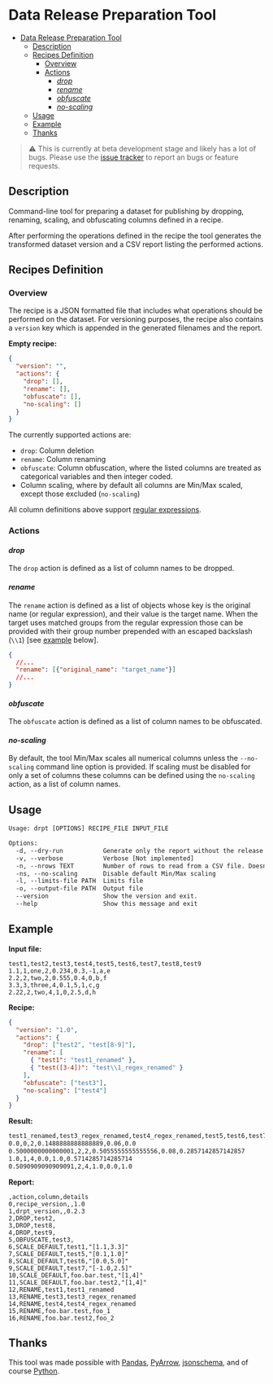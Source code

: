 # Data Release Preparation Tool

<!-- @import "[TOC]" {cmd="toc" depthFrom=1 depthTo=6 orderedList=false} -->

<!-- code_chunk_output -->

- [Data Release Preparation Tool](#data-release-preparation-tool)
  - [Description](#description)
  - [Recipes Definition](#recipes-definition)
    - [Overview](#overview)
    - [Actions](#actions)
      - [_drop_](#drop)
      - [_rename_](#rename)
      - [_obfuscate_](#obfuscate)
      - [_no-scaling_](#no-scaling)
  - [Usage](#usage)
  - [Example](#example)
  - [Thanks](#thanks)

<!-- /code_chunk_output -->


> :warning: This is currently at beta development stage and likely has a lot of bugs. Please use the [issue tracker](https://github.com/ConX/drpt/issues) to report an bugs or feature requests.

## Description

Command-line tool for preparing a dataset for publishing by dropping, renaming, scaling, and obfuscating columns defined in a recipe.

After performing the operations defined in the recipe the tool generates the transformed dataset version and a CSV report listing the performed actions.

## Recipes Definition

### Overview

The recipe is a JSON formatted file that includes what operations should be performed on the dataset. For versioning purposes, the recipe also contains a `version` key which is appended in the generated filenames and the report.

**Empty recipe:**
```json
{
  "version": "",
  "actions": {
    "drop": [],
    "rename": [],
    "obfuscate": [],
    "no-scaling": []
  }
}
```

The currently supported actions are:
  - `drop`: Column deletion
  - `rename`: Column renaming
  - `obfuscate`: Column obfuscation, where the listed columns are treated as categorical variables and then integer coded.
  - Column scaling, where by default all columns are Min/Max scaled, except those excluded (`no-scaling`)

All column definitions above support [regular expressions](https://docs.python.org/3/library/re.html#regular-expression-syntax).

### Actions

#### _drop_

The `drop` action is defined as a list of column names to be dropped.

#### _rename_

The `rename` action is defined as a list of objects whose key is the original name (or regular expression), and their value is the target name. When the target uses matched groups from the regular expression those can be provided with their group number prepended with an escaped backslash (`\\1`) [see [example](#example) below].

```json
{
  //...
  "rename": [{"original_name": "target_name"}]
  //...
}
```

#### _obfuscate_

The `obfuscate` action is defined as a list of column names to be obfuscated. 

#### _no-scaling_

By default, the tool Min/Max scales all numerical columns unless the `--no-scaling` command line option is provided. If scaling must be disabled for only a set of columns these columns can be defined using the `no-scaling` action, as a list of column names.


## Usage
```txt
Usage: drpt [OPTIONS] RECIPE_FILE INPUT_FILE

Options:
  -d, --dry-run           Generate only the report without the release dataset
  -v, --verbose           Verbose [Not implemented]
  -n, --nrows TEXT        Number of rows to read from a CSV file. Doesn't work with parquet files.
  -ns, --no-scaling       Disable default Min/Max scaling
  -l, --limits-file PATH  Limits file
  -o, --output-file PATH  Output file
  --version               Show the version and exit.
  --help                  Show this message and exit
```

## Example

**Input file:**
```csv
test1,test2,test3,test4,test5,test6,test7,test8,test9
1.1,1,one,2,0.234,0.3,-1,a,e
2.2,2,two,2,0.555,0.4,0,b,f
3.3,3,three,4,0.1,5,1,c,g
2.22,2,two,4,1,0,2.5,d,h
```

**Recipe:**
```json
{
  "version": "1.0",
  "actions": {
    "drop": ["test2", "test[8-9]"],
    "rename": [
      { "test1": "test1_renamed" },
      { "test([3-4])": "test\\1_regex_renamed" }
    ],
    "obfuscate": ["test3"],
    "no-scaling": ["test4"]
  }
}
```

**Result:**
```txt
test1_renamed,test3_regex_renamed,test4_regex_renamed,test5,test6,test7
0.0,0,2,0.1488888888888889,0.06,0.0
0.5000000000000001,2,2,0.5055555555555556,0.08,0.2857142857142857
1.0,1,4,0.0,1.0,0.5714285714285714
0.5090909090909091,2,4,1.0,0.0,1.0
```

**Report:**
```csv
,action,column,details
0,recipe_version,,1.0
1,drpt_version,,0.2.3
2,DROP,test2,
3,DROP,test8,
4,DROP,test9,
5,OBFUSCATE,test3,
6,SCALE_DEFAULT,test1,"[1.1,3.3]"
7,SCALE_DEFAULT,test5,"[0.1,1.0]"
8,SCALE_DEFAULT,test6,"[0.0,5.0]"
9,SCALE_DEFAULT,test7,"[-1.0,2.5]"
10,SCALE_DEFAULT,foo.bar.test,"[1,4]"
11,SCALE_DEFAULT,foo.bar.test2,"[1,4]"
12,RENAME,test1,test1_renamed
13,RENAME,test3,test3_regex_renamed
14,RENAME,test4,test4_regex_renamed
15,RENAME,foo.bar.test,foo_1
16,RENAME,foo.bar.test2,foo_2
```

## Thanks

This tool was made possible with [Pandas](https://pandas.pydata.org/), [PyArrow](https://arrow.apache.org/docs/python/index.html), [jsonschema](https://pypi.org/project/jsonschema/), and of course [Python](https://www.python.org/).


  